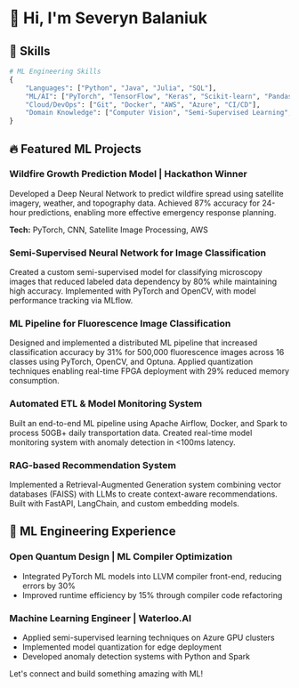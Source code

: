 # 👋 Hi, I'm Severyn Balaniuk

## 🚀 Skills

```python
# ML Engineering Skills
{
    "Languages": ["Python", "Java", "Julia", "SQL"],
    "ML/AI": ["PyTorch", "TensorFlow", "Keras", "Scikit-learn", "Pandas", "NumPy", "MLflow", "XGBoost", "GPT"],
    "Cloud/DevOps": ["Git", "Docker", "AWS", "Azure", "CI/CD"],
    "Domain Knowledge": ["Computer Vision", "Semi-Supervised Learning", "Quantum Computing", "FPGA Deployment"]
}
```

## 🔥 Featured ML Projects

### Wildfire Growth Prediction Model | Hackathon Winner
Developed a Deep Neural Network to predict wildfire spread using satellite imagery, weather, and topography data. Achieved 87% accuracy for 24-hour predictions, enabling more effective emergency response planning.

**Tech:** PyTorch, CNN, Satellite Image Processing, AWS

### Semi-Supervised Neural Network for Image Classification
Created a custom semi-supervised model for classifying microscopy images that reduced labeled data dependency by 80% while maintaining high accuracy. Implemented with PyTorch and OpenCV, with model performance tracking via MLflow.

### ML Pipeline for Fluorescence Image Classification
Designed and implemented a distributed ML pipeline that increased classification accuracy by 31% for 500,000 fluorescence images across 16 classes using PyTorch, OpenCV, and Optuna. Applied quantization techniques enabling real-time FPGA deployment with 29% reduced memory consumption.

### Automated ETL & Model Monitoring System
Built an end-to-end ML pipeline using Apache Airflow, Docker, and Spark to process 50GB+ daily transportation data. Created real-time model monitoring system with anomaly detection in <100ms latency.

### RAG-based Recommendation System
Implemented a Retrieval-Augmented Generation system combining vector databases (FAISS) with LLMs to create context-aware recommendations. Built with FastAPI, LangChain, and custom embedding models.

## 🧰 ML Engineering Experience

### Open Quantum Design | ML Compiler Optimization
- Integrated PyTorch ML models into LLVM compiler front-end, reducing errors by 30%
- Improved runtime efficiency by 15% through compiler code refactoring

### Machine Learning Engineer | Waterloo.AI
- Applied semi-supervised learning techniques on Azure GPU clusters
- Implemented model quantization for edge deployment
- Developed anomaly detection systems with Python and Spark

Let's connect and build something amazing with ML!
